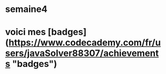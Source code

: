 # semaine4
# voici mes [badges] (https://www.codecademy.com/fr/users/javaSolver88307/achievements "badges")
